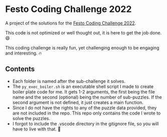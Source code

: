 # Festo Coding Challenge 2022

A project of the solutions for the [Festo Coding Challenge 2022](https://2022.coding-challenge.festo.com).

This code is not optimized or well thought out, it is here to get the job done. 😄

This coding challenge is really fun, yet challenging enough to be engaging and interesting. 🔥

## Contents

- Each folder is named after the sub-challenge it solves.
- The `py_exec_boiler.sh` is an executable shell script I made to create boiler plate code for me. It gets 1-2 arguments, the first being the file name and the second (optional) being the number of sub-puzzles. If the second argument is not defined, it just creates a main function.
- Since I do not have the rights to any of the puzzle data provided, they are not included in the repo. This repo only contains the code I wrote to solve the puzzles.
- I forgot to include the .vscode directory in the gitignore file, so you will have to live with that. 🤙

